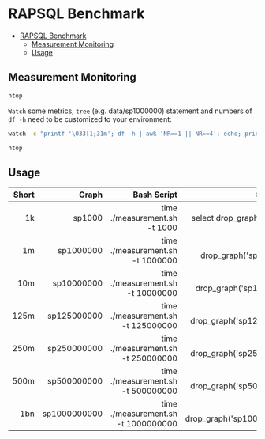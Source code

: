 # RAPSQL Benchmark

- [RAPSQL Benchmark](#rapsql-benchmark)
  - [Measurement Monitoring](#measurement-monitoring)
  - [Usage](#usage)

## Measurement Monitoring

```bash
htop
```

`Watch` some metrics, `tree` (e.g. data/sp1000000) statement and numbers of `df -h` need to be customized to your environment:

```bash
watch -c "printf '\033[1;31m'; df -h | awk 'NR==1 || NR==4'; echo; printf '\033[1;33m'; free -h; echo; printf '\033[1;34m'; du -h data; echo; printf '\033[1;36m'; tree -f -sh -L 2 data/sp1000000 --dirsfirst; echo; printf '\033[1;32m'; vmstat -a -t -S M; printf '\033[0m'"
```

```bash
htop
```

## Usage

| Short |        Graph |                         Bash Script |                          SQL Drop Graph |
| ----: | -----------: | ----------------------------------: | --------------------------------------: |
|    1k |       sp1000 |       time ./measurement.sh -t 1000 |       select drop_graph('sp1000',true); |
|    1m |    sp1000000 |    time ./measurement.sh -t 1000000 |    select drop_graph('sp1000000',true); |
|   10m |   sp10000000 |   time ./measurement.sh -t 10000000 |   select drop_graph('sp10000000',true); |
|  125m |  sp125000000 |  time ./measurement.sh -t 125000000 |  select drop_graph('sp125000000',true); |
|  250m |  sp250000000 |  time ./measurement.sh -t 250000000 |  select drop_graph('sp250000000',true); |
|  500m |  sp500000000 |  time ./measurement.sh -t 500000000 |  select drop_graph('sp500000000',true); |
|   1bn | sp1000000000 | time ./measurement.sh -t 1000000000 | select drop_graph('sp1000000000',true); |
